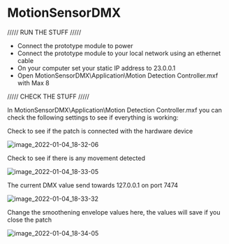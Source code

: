 # MotionSensorDMX

///// RUN THE STUFF /////
- Connect the prototype module to power
- Connect the prototype module to your local network using an ethernet cable
- On your computer set your static IP address to 23.0.0.1
- Open MotionSensorDMX\Application\Motion Detection Controller.mxf with Max 8

///// CHECK THE STUFF /////

In MotionSensorDMX\Application\Motion Detection Controller.mxf you can check the following settings to see if everything is working:

Check to see if the patch is connected with the hardware device

![image_2022-01-04_18-32-06](https://user-images.githubusercontent.com/8734041/148099818-c07c2e95-5a3b-4d6f-87bd-8cfa7ceb266f.png)


Check to see if there is any movement detected 

![image_2022-01-04_18-33-05](https://user-images.githubusercontent.com/8734041/148099943-5730f961-d6ff-4c3d-8881-bf7bd04d7df0.png)


The current DMX value send towards 127.0.0.1 on port 7474

![image_2022-01-04_18-33-32](https://user-images.githubusercontent.com/8734041/148100001-887af091-741e-4383-91f7-2781287c1a2f.png)



Change the smoothening envelope values here, the values will save if you close the patch

![image_2022-01-04_18-34-05](https://user-images.githubusercontent.com/8734041/148100071-9be3182c-1ae2-4773-b5a5-972f7b6b9569.png)

